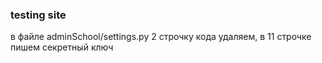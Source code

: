 ### testing site

в файле adminSchool/settings.py 2 строчку кода удаляем, в 11 строчке пишем секретный ключ